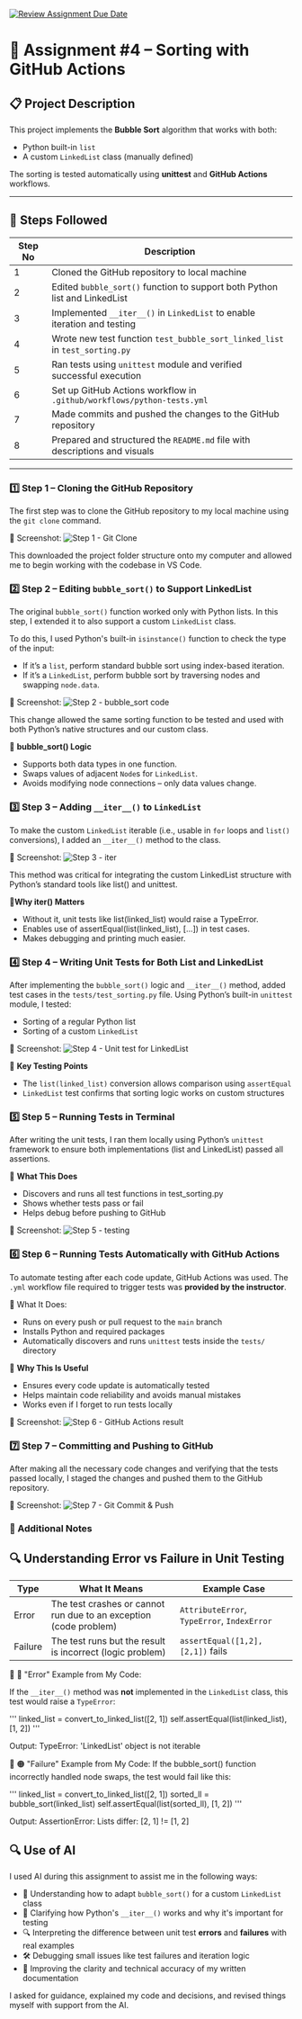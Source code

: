 [![Review Assignment Due Date](https://classroom.github.com/assets/deadline-readme-button-22041afd0340ce965d47ae6ef1cefeee28c7c493a6346c4f15d667ab976d596c.svg)](https://classroom.github.com/a/vqmnlFBu)

# 📌 Assignment #4 – Sorting with GitHub Actions

## 📋 Project Description
This project implements the **Bubble Sort** algorithm that works with both:
- Python built-in `list`
- A custom `LinkedList` class (manually defined)

The sorting is tested automatically using **unittest** and **GitHub Actions** workflows.

---

## 📌 Steps Followed

| Step No | Description                                                                 |
|---------|-----------------------------------------------------------------------------|
| 1       | Cloned the GitHub repository to local machine                              |
| 2       | Edited `bubble_sort()` function to support both Python list and LinkedList |
| 3       | Implemented `__iter__()` in `LinkedList` to enable iteration and testing   |
| 4       | Wrote new test function `test_bubble_sort_linked_list` in `test_sorting.py`|
| 5       | Ran tests using `unittest` module and verified successful execution        |
| 6       | Set up GitHub Actions workflow in `.github/workflows/python-tests.yml`     |
| 7       | Made commits and pushed the changes to the GitHub repository               |                       |
| 8      | Prepared and structured the `README.md` file with descriptions and visuals |

---

### 1️⃣ Step 1 – Cloning the GitHub Repository

The first step was to clone the GitHub repository to my local machine using the `git clone` command.

📸 Screenshot:
![Step 1 - Git Clone](img/ass4_8.png)

This downloaded the project folder structure onto my computer and allowed me to begin working with the codebase in VS Code.

### 2️⃣ Step 2 – Editing `bubble_sort()` to Support LinkedList

The original `bubble_sort()` function worked only with Python lists. In this step, I extended it to also support a custom `LinkedList` class.

To do this, I used Python's built-in `isinstance()` function to check the type of the input:
- If it’s a `list`, perform standard bubble sort using index-based iteration.
- If it’s a `LinkedList`, perform bubble sort by traversing nodes and swapping `node.data`.

📸 Screenshot:
![Step 2 - bubble_sort code](img/ass4_3.png)

This change allowed the same sorting function to be tested and used with both Python’s native structures and our custom class.

🧠 **bubble_sort() Logic**
- Supports both data types in one function.
- Swaps values of adjacent `Node`s for `LinkedList`.
- Avoids modifying node connections – only data values change.
  
### 3️⃣ Step 3 – Adding `__iter__()` to `LinkedList`

To make the custom `LinkedList` iterable (i.e., usable in `for` loops and `list()` conversions), I added an `__iter__()` method to the class.

📸 Screenshot:
![Step 3 - iter](img/ass4_2.png)

This method was critical for integrating the custom LinkedList structure with Python’s standard tools like list() and unittest.

🧠**Why __iter__() Matters**

- Without it, unit tests like list(linked_list) would raise a TypeError.
- Enables use of assertEqual(list(linked_list), [...]) in test cases.
- Makes debugging and printing much easier.

### 4️⃣ Step 4 – Writing Unit Tests for Both List and LinkedList

After implementing the `bubble_sort()` logic and `__iter__()` method,  added test cases in the `tests/test_sorting.py` file.
Using Python’s built-in `unittest` module, I tested:
- Sorting of a regular Python list
- Sorting of a custom `LinkedList`

📸 Screenshot:
![Step 4 - Unit test for LinkedList](img/ass4_4.png)

🧠 **Key Testing Points**
- The `list(linked_list)` conversion allows comparison using `assertEqual`
- `LinkedList` test confirms that sorting logic works on custom structures

### 5️⃣ Step 5 – Running Tests in Terminal

After writing the unit tests, I ran them locally using Python’s `unittest` framework to ensure both implementations (list and LinkedList) passed all assertions.

🧠 **What This Does**
- Discovers and runs all test functions in test_sorting.py
- Shows whether tests pass or fail
- Helps debug before pushing to GitHub

📸 Screenshot:
![Step 5 - testing](img/ass4_10.png)

### 6️⃣ Step 6 – Running Tests Automatically with GitHub Actions

To automate testing after each code update, GitHub Actions was used. The `.yml` workflow file required to trigger tests was **provided by the instructor**.

📌 What It Does:
- Runs on every push or pull request to the `main` branch
- Installs Python and required packages
- Automatically discovers and runs `unittest` tests inside the `tests/` directory

🧠 **Why This Is Useful**
- Ensures every code update is automatically tested
- Helps maintain code reliability and avoids manual mistakes
- Works even if I forget to run tests locally

📸 Screenshot:
![Step 6 - GitHub Actions result](img/ass4_9.png)
### 7️⃣ Step 7 – Committing and Pushing to GitHub

After making all the necessary code changes and verifying that the tests passed locally, I staged the changes and pushed them to the GitHub repository.

📸 Screenshot:
![Step 7 - Git Commit & Push](img/ass4_7.png)

### 📌 Additional Notes

## 🔍 Understanding Error vs Failure in Unit Testing

| Type    | What It Means                                                                | Example Case                              |
|---------|-------------------------------------------------------------------------------|-------------------------------------------|
| Error   | The test crashes or cannot run due to an exception (code problem)            | `AttributeError`, `TypeError`, `IndexError` |
| Failure | The test runs but the result is incorrect (logic problem)                    | `assertEqual([1,2], [2,1])` fails         |

 📌 🔴 "Error" Example from My Code:

If the `__iter__()` method was **not** implemented in the `LinkedList` class, this test would raise a `TypeError`:

'''
linked_list = convert_to_linked_list([2, 1])
self.assertEqual(list(linked_list), [1, 2]) '''

Output:
TypeError: 'LinkedList' object is not iterable

📌 🟠 "Failure" Example from My Code:
If the bubble_sort() function incorrectly handled node swaps, the test would fail like this:

'''
linked_list = convert_to_linked_list([2, 1])
sorted_ll = bubble_sort(linked_list)
self.assertEqual(list(sorted_ll), [1, 2]) '''

Output: 
AssertionError: Lists differ: [2, 1] != [1, 2]

## 🔍 Use of AI

I used AI during this assignment to assist me in the following ways:

- 🧠 Understanding how to adapt `bubble_sort()` for a custom `LinkedList` class
- 🧪 Clarifying how Python's `__iter__()` works and why it's important for testing
- 🔍 Interpreting the difference between unit test **errors** and **failures** with real examples
- 🛠 Debugging small issues like test failures and iteration logic
- 💬 Improving the clarity and technical accuracy of my written documentation

I asked for guidance, explained my code and decisions, and revised things myself with support from the AI.